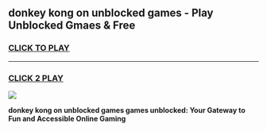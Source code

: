 
## donkey kong on unblocked games - Play Unblocked Gmaes & Free
<h3>
<a href="https://news.freeplayer.one?title=donkey_kong_on_unblocked_games&ref=23F">CLICK TO PLAY</a></h3>
<hr>

<h3>
<a href="https://news.freeplayer.one?title=donkey_kong_on_unblocked_games&ref=23F">CLICK 2 PLAY</a>
  
</h3>

<a href="https://news.freeplayer.one?title=donkey_kong_on_unblocked_games&ref=23F/"><img src="https://clearcache.store/games.png"></a>


**donkey kong on unblocked games games unblocked: Your Gateway to Fun and Accessible Online Gaming**
